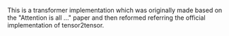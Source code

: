 This is a transformer implementation which was originally made based on the "Attention is all ..." paper and then reformed referring the official implementation of tensor2tensor.
